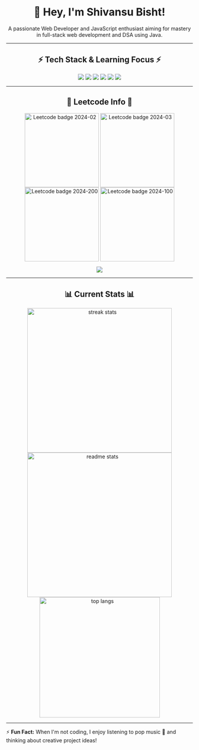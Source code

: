 <div align="center"> 
  <h1>👋 Hey, I'm Shivansu Bisht!</h1>
  <p>A passionate Web Developer and JavaScript enthusiast aiming for mastery in full-stack web development and DSA using Java.</p>
</div>

---

<h2 align="center">⚡ Tech Stack & Learning Focus ⚡</h2>

<p align="center">
  <img src="https://img.shields.io/badge/JavaScript-F7DF1E?style=for-the-badge&logo=javascript&logoColor=black" />
  <img src="https://img.shields.io/badge/HTML5-E34F26?style=for-the-badge&logo=html5&logoColor=white" />
  <img src="https://img.shields.io/badge/CSS3-1572B6?style=for-the-badge&logo=css3&logoColor=white" />
  <img src="https://img.shields.io/badge/Java-ED8B00?style=for-the-badge&logo=java&logoColor=white" />
  <img src="https://img.shields.io/badge/Git-F05032?style=for-the-badge&logo=git&logoColor=white" />
  <img src="https://img.shields.io/badge/Node.js-43853D?style=for-the-badge&logo=node.js&logoColor=white" />
</p>

---

<h2 align="center">🚀 Leetcode Info 🚀</h2>  

<p align="center">
  <a href="https://leetcode.com/its-shivansu/" target="_blank"><img align="center" src="https://leetcode.com/static/images/badges/2024/gif/2024-02.gif" alt="Leetcode badge 2024-02" height="200" width="200" /></a>
  <a href="https://leetcode.com/its-shivansu/" target="_blank"><img align="center" src="https://leetcode.com/static/images/badges/2024/gif/2024-03.gif" alt="Leetcode badge 2024-03" height="200" width="200" /></a>
  <a href="https://leetcode.com/its-shivansu/" target="_blank"><img align="center" src="https://assets.leetcode.com/static_assets/marketing/2024-200.gif" alt="Leetcode badge 2024-200" height="200" width="200" /></a>
  <a href="https://leetcode.com/its-shivansu/" target="_blank"><img align="center" src="https://assets.leetcode.com/static_assets/marketing/2024-100.gif" alt="Leetcode badge 2024-100" height="200" width="200" /></a>
</p>

<p align="center">
  <img  align=top flex-grow=1 src="https://leetcard.jacoblin.cool/its-shivansu?theme=dark&font=Nunito&ext=heatmap" />  
</p>

---

<h2 align="center">📊 Current Stats 📊</h2>

<div align=center>
  <img width=390 src="https://streak-stats.demolab.com/?user=Shivansu77&count_private=true&theme=react&border_radius=10" alt="streak stats"/>
  <img width=390 src="https://github-readme-stats.vercel.app/api?username=Shivansu77&show_icons=true&theme=react&rank_icon=github&border_radius=10" alt="readme stats" />
  <img width=325 align="center" src="https://github-readme-stats.vercel.app/api/top-langs/?username=Shivansu77&hide=HTML&langs_count=8&layout=compact&theme=react&border_radius=10&size_weight=0.5&count_weight=0.5&exclude_repo=github-readme-stats" alt="top langs" />
</div>

---

⚡ **Fun Fact:** When I'm not coding, I enjoy listening to pop music 🎵 and thinking about creative project ideas!  
